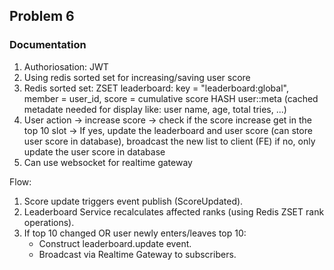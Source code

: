 ## Problem 6

### Documentation

1. Authoriosation: JWT
2. Using redis sorted set for increasing/saving user score
3. Redis sorted set:
   ZSET leaderboard: key = "leaderboard:global", member = user_id, score = cumulative score
   HASH user:<id>:meta (cached metadate needed for display like: user name, age, total tries, ...)
4. User action -> increase score -> check if the score increase get in the top 10 slot
   -> If yes, update the leaderboard and user score (can store user score in database), broadcast the new list to client (FE)
   if no, only update the user score in database
5. Can use websocket for realtime gateway

Flow:

1. Score update triggers event publish (ScoreUpdated).
2. Leaderboard Service recalculates affected ranks (using Redis ZSET rank operations).
3. If top 10 changed OR user newly enters/leaves top 10:
   - Construct leaderboard.update event.
   - Broadcast via Realtime Gateway to subscribers.
